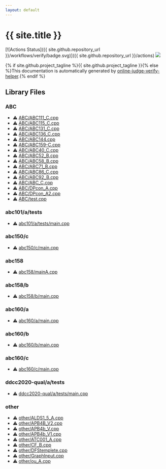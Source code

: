 ```yaml
---
layout: default
---
```


<!-- mathjax config similar to math.stackexchange -->
<script type="text/javascript" async
  src="https://cdnjs.cloudflare.com/ajax/libs/mathjax/2.7.5/MathJax.js?config=TeX-MML-AM_CHTML">
</script>
<script type="text/x-mathjax-config">
  MathJax.Hub.Config({
    TeX: { equationNumbers: { autoNumber: "AMS" }},
    tex2jax: {
      inlineMath: [ ['$','$'] ],
      processEscapes: true
    },
    "HTML-CSS": { matchFontHeight: false },
    displayAlign: "left",
    displayIndent: "2em"
  });
</script>

<script type="text/javascript" src="https://cdnjs.cloudflare.com/ajax/libs/jquery/3.4.1/jquery.min.js"></script>
<script src="https://cdn.jsdelivr.net/npm/jquery-balloon-js@1.1.2/jquery.balloon.min.js" integrity="sha256-ZEYs9VrgAeNuPvs15E39OsyOJaIkXEEt10fzxJ20+2I=" crossorigin="anonymous"></script>
<script type="text/javascript" src="assets/js/copy-button.js"></script>
<link rel="stylesheet" href="assets/css/copy-button.css" />


# {{ site.title }}

[![Actions Status]({{ site.github.repository_url }}/workflows/verify/badge.svg)]({{ site.github.repository_url }}/actions)
<a href="{{ site.github.repository_url }}"><img src="https://img.shields.io/github/last-commit/{{ site.github.owner_name }}/{{ site.github.repository_name }}" /></a>

{% if site.github.project_tagline %}{{ site.github.project_tagline }}{% else %}This documentation is automatically generated by <a href="https://github.com/kmyk/online-judge-verify-helper">online-judge-verify-helper</a>.{% endif %}

## Library Files

<div id="902fbdd2b1df0c4f70b4a5d23525e932"></div>

### ABC

* :warning: <a href="library/ABC/ABC111_C.cpp.html">ABC/ABC111_C.cpp</a>
* :warning: <a href="library/ABC/ABC115_C.cpp.html">ABC/ABC115_C.cpp</a>
* :warning: <a href="library/ABC/ABC131_C.cpp.html">ABC/ABC131_C.cpp</a>
* :warning: <a href="library/ABC/ABC136_C.cpp.html">ABC/ABC136_C.cpp</a>
* :warning: <a href="library/ABC/ABC144.cpp.html">ABC/ABC144.cpp</a>
* :warning: <a href="library/ABC/ABC159-C.cpp.html">ABC/ABC159-C.cpp</a>
* :warning: <a href="library/ABC/ABC40_C.cpp.html">ABC/ABC40_C.cpp</a>
* :warning: <a href="library/ABC/ABC52_B.cpp.html">ABC/ABC52_B.cpp</a>
* :warning: <a href="library/ABC/ABC58_B.cpp.html">ABC/ABC58_B.cpp</a>
* :warning: <a href="library/ABC/ABC71_B.cpp.html">ABC/ABC71_B.cpp</a>
* :warning: <a href="library/ABC/ABC86_C.cpp.html">ABC/ABC86_C.cpp</a>
* :warning: <a href="library/ABC/ABC92_B.cpp.html">ABC/ABC92_B.cpp</a>
* :warning: <a href="library/ABC/ABC_C.cpp.html">ABC/ABC_C.cpp</a>
* :warning: <a href="library/ABC/DPcon_A.cpp.html">ABC/DPcon_A.cpp</a>
* :warning: <a href="library/ABC/DPcon_A2.cpp.html">ABC/DPcon_A2.cpp</a>
* :warning: <a href="library/ABC/test.cpp.html">ABC/test.cpp</a>


<div id="0daaa8d0faf82c8b0e2e8bce8bcd854d"></div>

### abc101/a/tests

* :warning: <a href="library/abc101/a/tests/main.cpp.html">abc101/a/tests/main.cpp</a>


<div id="75ff784a9cfc691ca5103284523bb482"></div>

### abc150/c

* :warning: <a href="library/abc150/c/main.cpp.html">abc150/c/main.cpp</a>


<div id="da091d8f483001c89d800e7ae77e5166"></div>

### abc158

* :warning: <a href="library/abc158/mainA.cpp.html">abc158/mainA.cpp</a>


<div id="dc9fdce5b403f70606c6815e8ecf2297"></div>

### abc158/b

* :warning: <a href="library/abc158/b/main.cpp.html">abc158/b/main.cpp</a>


<div id="7c2cde0da11a102a7f567a8c54f28a11"></div>

### abc160/a

* :warning: <a href="library/abc160/a/main.cpp.html">abc160/a/main.cpp</a>


<div id="6e862570326858c827cad05337c39eae"></div>

### abc160/b

* :warning: <a href="library/abc160/b/main.cpp.html">abc160/b/main.cpp</a>


<div id="42431336c1cb662c4014fe3eeb1b56f3"></div>

### abc160/c

* :warning: <a href="library/abc160/c/main.cpp.html">abc160/c/main.cpp</a>


<div id="0cc9184f7de4320cd76a528036cbfe9e"></div>

### ddcc2020-qual/a/tests

* :warning: <a href="library/ddcc2020-qual/a/tests/main.cpp.html">ddcc2020-qual/a/tests/main.cpp</a>


<div id="795f3202b17cb6bc3d4b771d8c6c9eaf"></div>

### other

* :warning: <a href="library/other/ALDS1_5_A.cpp.html">other/ALDS1_5_A.cpp</a>
* :warning: <a href="library/other/APB4B_V2.cpp.html">other/APB4B_V2.cpp</a>
* :warning: <a href="library/other/APB4b_V.cpp.html">other/APB4b_V.cpp</a>
* :warning: <a href="library/other/APB4b_V1.cpp.html">other/APB4b_V1.cpp</a>
* :warning: <a href="library/other/ATC001_A.cpp.html">other/ATC001_A.cpp</a>
* :warning: <a href="library/other/CF_B.cpp.html">other/CF_B.cpp</a>
* :warning: <a href="library/other/DFStemplete.cpp.html">other/DFStemplete.cpp</a>
* :warning: <a href="library/other/GraphInput.cpp.html">other/GraphInput.cpp</a>
* :warning: <a href="library/other/ou_A.cpp.html">other/ou_A.cpp</a>


